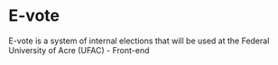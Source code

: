 # E-vote
 E-vote is a system of internal elections that will be used at the Federal University of Acre (UFAC) - Front-end
